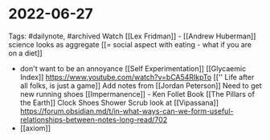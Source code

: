 # 2022-06-27
Tags: #dailynote, #archived 
Watch [[Lex Fridman]] - [[Andrew Huberman]]
science looks as aggregate
[[= social aspect with eating - what if you are on a diet]]
- don't want to be an annoyance
[[Self Experimentation]]
[[Glycaemic Index]]
https://www.youtube.com/watch?v=bCA54RIkpTo
[['' Life after all folks, is just a game]]
Add notes from [[Jordan Peterson]]
Need to get new running shoes
[[Impermanence]] - Ken Follet Book [[The Pillars of the Earth]]
Clock 
Shoes
Shower Scrub
look at [[Vipassana]]
https://forum.obsidian.md/t/in-what-ways-can-we-form-useful-relationships-between-notes-long-read/702
- [[axiom]]



